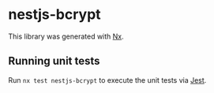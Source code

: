 # nestjs-bcrypt

This library was generated with [Nx](https://nx.dev).

## Running unit tests

Run `nx test nestjs-bcrypt` to execute the unit tests via [Jest](https://jestjs.io).

